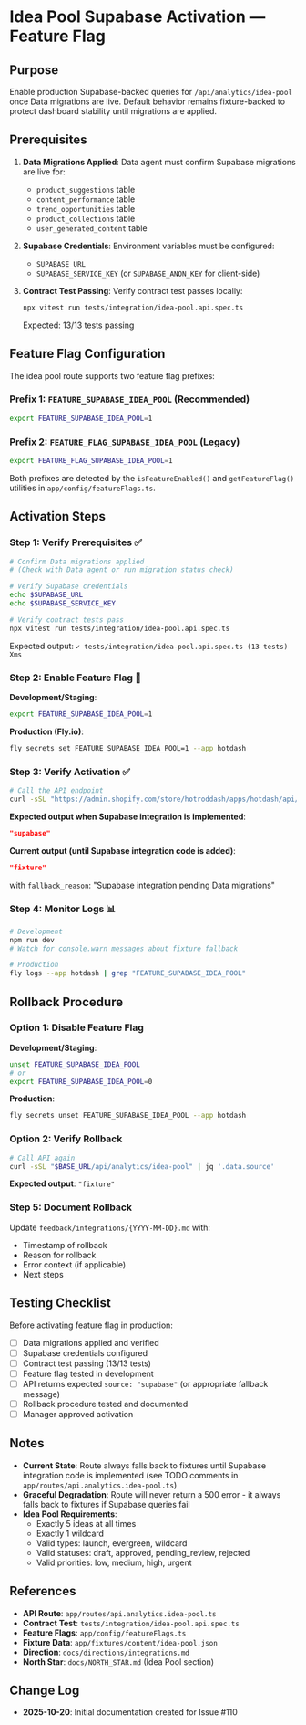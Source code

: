 # Idea Pool Supabase Activation — Feature Flag

## Purpose

Enable production Supabase-backed queries for `/api/analytics/idea-pool` once Data migrations are live. Default behavior remains fixture-backed to protect dashboard stability until migrations are applied.

## Prerequisites

1. **Data Migrations Applied**: Data agent must confirm Supabase migrations are live for:
   - `product_suggestions` table
   - `content_performance` table
   - `trend_opportunities` table
   - `product_collections` table
   - `user_generated_content` table

2. **Supabase Credentials**: Environment variables must be configured:
   - `SUPABASE_URL`
   - `SUPABASE_SERVICE_KEY` (or `SUPABASE_ANON_KEY` for client-side)

3. **Contract Test Passing**: Verify contract test passes locally:
   ```bash
   npx vitest run tests/integration/idea-pool.api.spec.ts
   ```
   Expected: 13/13 tests passing

## Feature Flag Configuration

The idea pool route supports two feature flag prefixes:

### Prefix 1: `FEATURE_SUPABASE_IDEA_POOL` (Recommended)

```bash
export FEATURE_SUPABASE_IDEA_POOL=1
```

### Prefix 2: `FEATURE_FLAG_SUPABASE_IDEA_POOL` (Legacy)

```bash
export FEATURE_FLAG_SUPABASE_IDEA_POOL=1
```

Both prefixes are detected by the `isFeatureEnabled()` and `getFeatureFlag()` utilities in `app/config/featureFlags.ts`.

## Activation Steps

### Step 1: Verify Prerequisites ✅

```bash
# Confirm Data migrations applied
# (Check with Data agent or run migration status check)

# Verify Supabase credentials
echo $SUPABASE_URL
echo $SUPABASE_SERVICE_KEY

# Verify contract tests pass
npx vitest run tests/integration/idea-pool.api.spec.ts
```

Expected output: `✓ tests/integration/idea-pool.api.spec.ts (13 tests) Xms`

### Step 2: Enable Feature Flag 🚀

**Development/Staging**:

```bash
export FEATURE_SUPABASE_IDEA_POOL=1
```

**Production (Fly.io)**:

```bash
fly secrets set FEATURE_SUPABASE_IDEA_POOL=1 --app hotdash
```

### Step 3: Verify Activation ✅

```bash
# Call the API endpoint
curl -sSL "https://admin.shopify.com/store/hotroddash/apps/hotdash/api/analytics/idea-pool" | jq '.data.source'
```

**Expected output when Supabase integration is implemented**:

```json
"supabase"
```

**Current output (until Supabase integration code is added)**:

```json
"fixture"
```

with `fallback_reason`: "Supabase integration pending Data migrations"

### Step 4: Monitor Logs 📊

```bash
# Development
npm run dev
# Watch for console.warn messages about fixture fallback

# Production
fly logs --app hotdash | grep "FEATURE_SUPABASE_IDEA_POOL"
```

## Rollback Procedure

### Option 1: Disable Feature Flag

**Development/Staging**:

```bash
unset FEATURE_SUPABASE_IDEA_POOL
# or
export FEATURE_SUPABASE_IDEA_POOL=0
```

**Production**:

```bash
fly secrets unset FEATURE_SUPABASE_IDEA_POOL --app hotdash
```

### Option 2: Verify Rollback

```bash
# Call API again
curl -sSL "$BASE_URL/api/analytics/idea-pool" | jq '.data.source'
```

**Expected output**: `"fixture"`

### Step 5: Document Rollback

Update `feedback/integrations/{YYYY-MM-DD}.md` with:

- Timestamp of rollback
- Reason for rollback
- Error context (if applicable)
- Next steps

## Testing Checklist

Before activating feature flag in production:

- [ ] Data migrations applied and verified
- [ ] Supabase credentials configured
- [ ] Contract test passing (13/13 tests)
- [ ] Feature flag tested in development
- [ ] API returns expected `source: "supabase"` (or appropriate fallback message)
- [ ] Rollback procedure tested and documented
- [ ] Manager approved activation

## Notes

- **Current State**: Route always falls back to fixtures until Supabase integration code is implemented (see TODO comments in `app/routes/api.analytics.idea-pool.ts`)
- **Graceful Degradation**: Route will never return a 500 error - it always falls back to fixtures if Supabase queries fail
- **Idea Pool Requirements**:
  - Exactly 5 ideas at all times
  - Exactly 1 wildcard
  - Valid types: launch, evergreen, wildcard
  - Valid statuses: draft, approved, pending_review, rejected
  - Valid priorities: low, medium, high, urgent

## References

- **API Route**: `app/routes/api.analytics.idea-pool.ts`
- **Contract Test**: `tests/integration/idea-pool.api.spec.ts`
- **Feature Flags**: `app/config/featureFlags.ts`
- **Fixture Data**: `app/fixtures/content/idea-pool.json`
- **Direction**: `docs/directions/integrations.md`
- **North Star**: `docs/NORTH_STAR.md` (Idea Pool section)

## Change Log

- **2025-10-20**: Initial documentation created for Issue #110
